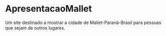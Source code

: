 # ApresentacaoMallet
 Um site destinado a mostrar a cidade de Mallet-Paraná-Brasil para pessoas que sejam de outros lugares.
